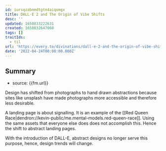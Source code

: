 ```yaml
---
id: iursqzabnmdtgtn4aiqomgx
title: DALL·E 2 and The Origin of Vibe Shifts
desc: ''
updated: 1650833222631
created: 1650832647060
tags: []
traitIds:
  - til
url: 'https://every.to/divinations/dall-e-2-and-the-origin-of-vibe-shifts'
date: '2022-04-24T00:00:00.000Z'
---
```


## Summary
- source: {{fm.url}}

Design has shifted from photographs to hand drawn abstractions because sites like unsplash have made photographs more accessible and therefore less desirable. 

A landing page is about signalling. It is an example of the [[Red Queen Race|dendron://kevin-public/me.mental-models.red-queen-race]]. Using the same assets that everyone else does does not accomplish this. Hence the shift to abstract landing pages. 

With the introduction of DALL-E, abstract designs no longer serve this purpose, hence, design trends will change. 
